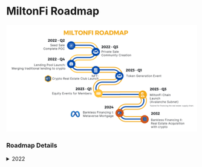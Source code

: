 # MiltonFi Roadmap

![](<.gitbook/assets/REV 3.1 -MILTONFI ROADMAP.png>)

### Roadmap Details

<details>

<summary>2022</summary>

Q2 - Seed token sale + Proof of Concept for Lago lending platform completion

Q3 - Private token Sale + Fostering the MiltonFi community

Q4 - Launch of the Lago (USDC stable coin) lending platform backed by real estate&#x20;

Q4 - Launch of the NFT membership in select Countries (USA, Canada, Europe)



</details>

